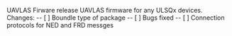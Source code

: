 UAVLAS Firware release 
UAVLAS firmware for any ULSQx devices.
Changes: 
-- [ ] Boundle type of package
-- [ ] Bugs fixed
-- [ ] Connection protocols for NED and FRD messges
